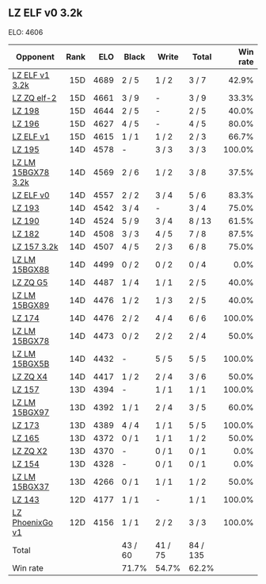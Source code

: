 ## LZ ELF v0 3.2k ##

ELO: 4606

Opponent | Rank | ELO | Black | Write | Total | Win rate
---------|-----:|----:|-------|-------|-------|-------:
[LZ ELF v1 3.2k](LZ%20ELF%20v1%203.2k.md) | 15D | 4689 | 2 / 5 | 1 / 2 | 3 / 7 | 42.9%
[LZ ZQ elf-2](LZ%20ZQ%20elf-2.md) | 15D | 4661 | 3 / 9 | - | 3 / 9 | 33.3%
[LZ 198](LZ%20198.md) | 15D | 4644 | 2 / 5 | - | 2 / 5 | 40.0%
[LZ 196](LZ%20196.md) | 15D | 4627 | 4 / 5 | - | 4 / 5 | 80.0%
[LZ ELF v1](LZ%20ELF%20v1.md) | 15D | 4615 | 1 / 1 | 1 / 2 | 2 / 3 | 66.7%
[LZ 195](LZ%20195.md) | 14D | 4578 | - | 3 / 3 | 3 / 3 | 100.0%
[LZ LM 15BGX78 3.2k](LZ%20LM%2015BGX78%203.2k.md) | 14D | 4569 | 2 / 6 | 1 / 2 | 3 / 8 | 37.5%
[LZ ELF v0](LZ%20ELF%20v0.md) | 14D | 4557 | 2 / 2 | 3 / 4 | 5 / 6 | 83.3%
[LZ 193](LZ%20193.md) | 14D | 4542 | 3 / 4 | - | 3 / 4 | 75.0%
[LZ 190](LZ%20190.md) | 14D | 4524 | 5 / 9 | 3 / 4 | 8 / 13 | 61.5%
[LZ 182](LZ%20182.md) | 14D | 4508 | 3 / 3 | 4 / 5 | 7 / 8 | 87.5%
[LZ 157 3.2k](LZ%20157%203.2k.md) | 14D | 4507 | 4 / 5 | 2 / 3 | 6 / 8 | 75.0%
[LZ LM 15BGX88](LZ%20LM%2015BGX88.md) | 14D | 4499 | 0 / 2 | 0 / 2 | 0 / 4 | 0.0%
[LZ ZQ G5](LZ%20ZQ%20G5.md) | 14D | 4487 | 1 / 4 | 1 / 1 | 2 / 5 | 40.0%
[LZ LM 15BGX89](LZ%20LM%2015BGX89.md) | 14D | 4476 | 1 / 2 | 1 / 3 | 2 / 5 | 40.0%
[LZ 174](LZ%20174.md) | 14D | 4476 | 2 / 2 | 4 / 4 | 6 / 6 | 100.0%
[LZ LM 15BGX78](LZ%20LM%2015BGX78.md) | 14D | 4473 | 0 / 2 | 2 / 2 | 2 / 4 | 50.0%
[LZ LM 15BGX5B](LZ%20LM%2015BGX5B.md) | 14D | 4432 | - | 5 / 5 | 5 / 5 | 100.0%
[LZ ZQ X4](LZ%20ZQ%20X4.md) | 14D | 4417 | 1 / 2 | 2 / 4 | 3 / 6 | 50.0%
[LZ 157](LZ%20157.md) | 13D | 4394 | - | 1 / 1 | 1 / 1 | 100.0%
[LZ LM 15BGX97](LZ%20LM%2015BGX97.md) | 13D | 4392 | 1 / 1 | 2 / 4 | 3 / 5 | 60.0%
[LZ 173](LZ%20173.md) | 13D | 4389 | 4 / 4 | 1 / 1 | 5 / 5 | 100.0%
[LZ 165](LZ%20165.md) | 13D | 4372 | 0 / 1 | 1 / 1 | 1 / 2 | 50.0%
[LZ ZQ X2](LZ%20ZQ%20X2.md) | 13D | 4370 | - | 0 / 1 | 0 / 1 | 0.0%
[LZ 154](LZ%20154.md) | 13D | 4328 | - | 0 / 1 | 0 / 1 | 0.0%
[LZ LM 15BGX37](LZ%20LM%2015BGX37.md) | 13D | 4266 | 0 / 1 | 1 / 1 | 1 / 2 | 50.0%
[LZ 143](LZ%20143.md) | 12D | 4177 | 1 / 1 | - | 1 / 1 | 100.0%
[LZ PhoenixGo v1](LZ%20PhoenixGo%20v1.md) | 12D | 4156 | 1 / 1 | 2 / 2 | 3 / 3 | 100.0%
Total | | | 43 / 60 | 41 / 75 | 84 / 135 | 
Win rate| | | 71.7% | 54.7% | 62.2% | 
